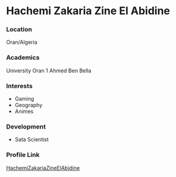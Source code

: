# Hachemi Zakaria Zine El Abidine

### Location

Oran/Algeria

### Academics

University Oran 1 Ahmed Ben Bella

### Interests

- Gaming
- Geography
- Animes

### Development

- Sata Scientist


### Profile Link

[HachemiZakariaZineElAbidine](https://github.com/HachemiZakariaZineElAbidine)
